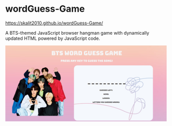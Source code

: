 # wordGuess-Game
https://skalit2010.github.io/wordGuess-Game/

A BTS-themed JavaScript browser hangman game with dynamically updated HTML powered by JavaScript code.

![Hangman Game Screen Shot](https://github.com/skalit2010/wordGuess-Game/blob/master/assets/images/BTS%20GAME.png)
